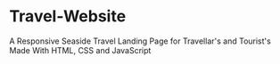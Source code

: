 # Travel-Website
A Responsive Seaside Travel Landing Page for Travellar's and Tourist's Made With HTML, CSS and JavaScript
